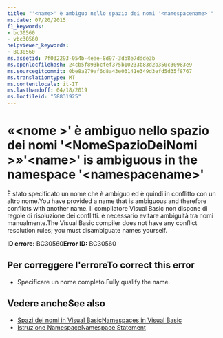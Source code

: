 ```yaml
---
title: "'<name>' è ambiguo nello spazio dei nomi '<namespacename>'"
ms.date: 07/20/2015
f1_keywords:
- bc30560
- vbc30560
helpviewer_keywords:
- BC30560
ms.assetid: 7f032293-054b-4eae-8d97-3db8e7ddde3b
ms.openlocfilehash: 24cb5f893bcfef375b10233b83d2b350c30983e9
ms.sourcegitcommit: 0be8a279af6d8a43e03141e349d3efd5d35f8767
ms.translationtype: MT
ms.contentlocale: it-IT
ms.lasthandoff: 04/18/2019
ms.locfileid: "58831925"
---
```

# <a name="name-is-ambiguous-in-the-namespace-namespacename"></a><span data-ttu-id="d8d1b-102">«\<nome >' è ambiguo nello spazio dei nomi '\<NomeSpazioDeiNomi >»</span><span class="sxs-lookup"><span data-stu-id="d8d1b-102">'\<name>' is ambiguous in the namespace '\<namespacename>'</span></span>
<span data-ttu-id="d8d1b-103">È stato specificato un nome che è ambiguo ed è quindi in conflitto con un altro nome.</span><span class="sxs-lookup"><span data-stu-id="d8d1b-103">You have provided a name that is ambiguous and therefore conflicts with another name.</span></span> <span data-ttu-id="d8d1b-104">Il compilatore Visual Basic non dispone di regole di risoluzione dei conflitti. è necessario evitare ambiguità tra nomi manualmente.</span><span class="sxs-lookup"><span data-stu-id="d8d1b-104">The Visual Basic compiler does not have any conflict resolution rules; you must disambiguate names yourself.</span></span>  
  
 <span data-ttu-id="d8d1b-105">**ID errore:** BC30560</span><span class="sxs-lookup"><span data-stu-id="d8d1b-105">**Error ID:** BC30560</span></span>  
  
## <a name="to-correct-this-error"></a><span data-ttu-id="d8d1b-106">Per correggere l'errore</span><span class="sxs-lookup"><span data-stu-id="d8d1b-106">To correct this error</span></span>  
  
-   <span data-ttu-id="d8d1b-107">Specificare un nome completo.</span><span class="sxs-lookup"><span data-stu-id="d8d1b-107">Fully qualify the name.</span></span>  
  
## <a name="see-also"></a><span data-ttu-id="d8d1b-108">Vedere anche</span><span class="sxs-lookup"><span data-stu-id="d8d1b-108">See also</span></span>

- [<span data-ttu-id="d8d1b-109">Spazi dei nomi in Visual Basic</span><span class="sxs-lookup"><span data-stu-id="d8d1b-109">Namespaces in Visual Basic</span></span>](../../../visual-basic/programming-guide/program-structure/namespaces.md)
- [<span data-ttu-id="d8d1b-110">Istruzione Namespace</span><span class="sxs-lookup"><span data-stu-id="d8d1b-110">Namespace Statement</span></span>](../../../visual-basic/language-reference/statements/namespace-statement.md)
